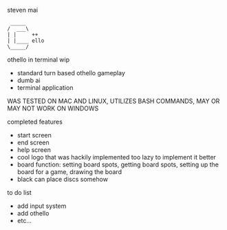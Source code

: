 steven mai

```
 _____
/  ___\
| |     ++
| |____ ello
\_____/
```

othello in terminal wip
* standard turn based othello gameplay
* dumb ai
* terminal application

WAS TESTED ON MAC AND LINUX, UTILIZES BASH COMMANDS, MAY OR MAY NOT WORK ON WINDOWS

completed features
* start screen 
* end screen
* help screen
* cool logo that was hackily implemented too lazy to implement it better
* board function: setting board spots, getting board spots, setting up the board for a game, drawing the board
* black can place discs somehow

to do list
* add input system
* add othello
* etc...
